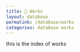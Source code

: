 ```yaml
---
title: 🎵 Works
layout: database
permalink: /database/works
categories: database works
---
```

this is the index of works
